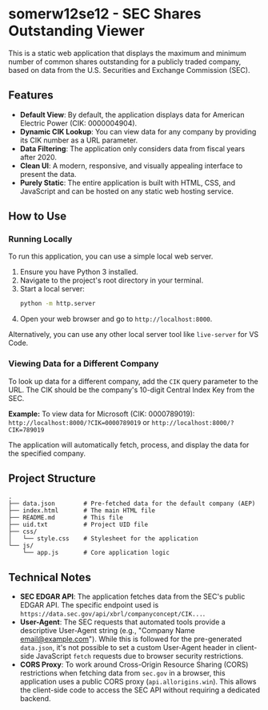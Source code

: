 # somerw12se12 - SEC Shares Outstanding Viewer

This is a static web application that displays the maximum and minimum number of common shares outstanding for a publicly traded company, based on data from the U.S. Securities and Exchange Commission (SEC).

## Features

- **Default View**: By default, the application displays data for American Electric Power (CIK: 0000004904).
- **Dynamic CIK Lookup**: You can view data for any company by providing its CIK number as a URL parameter.
- **Data Filtering**: The application only considers data from fiscal years after 2020.
- **Clean UI**: A modern, responsive, and visually appealing interface to present the data.
- **Purely Static**: The entire application is built with HTML, CSS, and JavaScript and can be hosted on any static web hosting service.

## How to Use

### Running Locally

To run this application, you can use a simple local web server.

1.  Ensure you have Python 3 installed.
2.  Navigate to the project's root directory in your terminal.
3.  Start a local server:
    ```bash
    python -m http.server
    ```
4.  Open your web browser and go to `http://localhost:8000`.

Alternatively, you can use any other local server tool like `live-server` for VS Code.

### Viewing Data for a Different Company

To look up data for a different company, add the `CIK` query parameter to the URL. The CIK should be the company's 10-digit Central Index Key from the SEC.

**Example:** To view data for Microsoft (CIK: 0000789019):
`http://localhost:8000/?CIK=0000789019` or `http://localhost:8000/?CIK=789019`

The application will automatically fetch, process, and display the data for the specified company.

## Project Structure

```
.
├── data.json        # Pre-fetched data for the default company (AEP)
├── index.html       # The main HTML file
├── README.md        # This file
├── uid.txt          # Project UID file
├── css/
│   └── style.css    # Stylesheet for the application
└── js/
    └── app.js       # Core application logic
```

## Technical Notes

- **SEC EDGAR API**: The application fetches data from the SEC's public EDGAR API. The specific endpoint used is `https://data.sec.gov/api/xbrl/companyconcept/CIK...`.
- **User-Agent**: The SEC requests that automated tools provide a descriptive User-Agent string (e.g., "Company Name email@example.com"). While this is followed for the pre-generated `data.json`, it's not possible to set a custom User-Agent header in client-side JavaScript `fetch` requests due to browser security restrictions.
- **CORS Proxy**: To work around Cross-Origin Resource Sharing (CORS) restrictions when fetching data from `sec.gov` in a browser, this application uses a public CORS proxy (`api.allorigins.win`). This allows the client-side code to access the SEC API without requiring a dedicated backend.
